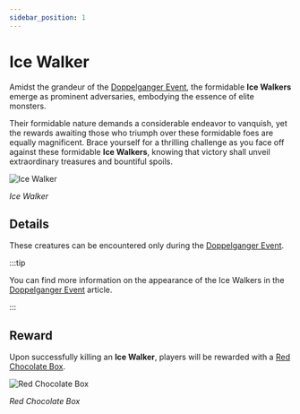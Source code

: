 ```yaml
---
sidebar_position: 1
---
```


# Ice Walker

Amidst the grandeur of the [Doppelganger Event](/events/doppelganger), the formidable **Ice Walkers** emerge as prominent adversaries, embodying the essence of elite monsters.

Their formidable nature demands a considerable endeavor to vanquish, yet the rewards awaiting those who triumph over these formidable foes are equally magnificent. Brace yourself for a thrilling challenge as you face off against these formidable **Ice Walkers**, knowing that victory shall unveil extraordinary treasures and bountiful spoils.

![Ice Walker](/img/monsters/special/others/ice-walker.jpg)

_Ice Walker_

## Details

These creatures can be encountered only during the [Doppelganger Event](/events/doppelganger).

:::tip

You can find more information on the appearance of the Ice Walkers in the [Doppelganger Event](/events/doppelganger) article.

:::

## Reward

Upon successfully killing an **Ice Walker**, players will be rewarded with a [Red Chocolate Box](/items/item-bags/misc/red-chocolate-box).

![Red Chocolate Box](/img/items/item-bags/red-chocolate-box.png)

_Red Chocolate Box_
